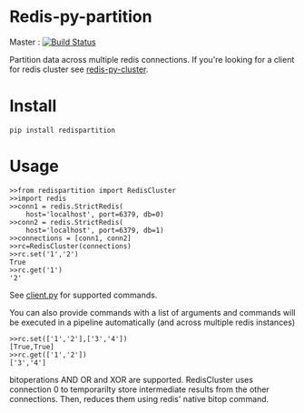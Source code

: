 # Redis-py-partition
Master : [![Build Status](https://travis-ci.org/Phelimb/redis-py-partition.svg?branch=master)](https://travis-ci.com/Phelimb/redis-py-partition)


Partition data across multiple redis connections. If you're looking for a client for redis cluster see [redis-py-cluster](https://github.com/Grokzen/redis-py-cluster). 
# Install

	pip install redispartition

# Usage

	>>from redispartition import RedisCluster
	>>import redis
	>>conn1 = redis.StrictRedis(
	    host='localhost', port=6379, db=0)
	>>conn2 = redis.StrictRedis(
	    host='localhost', port=6379, db=1)
	>>connections = [conn1, conn2]	
	>>rc=RedisCluster(connections)
	>>rc.set('1','2')
	True
	>>rc.get('1') 
	'2'

See [client.py](redispartition/client.py) for supported commands. 

You can also provide commands with a list of arguments and commands will be executed in a pipeline automatically (and across multiple redis instances)

	>>rc.set(['1','2'],['3','4'])
	[True,True]
	>>rc.get(['1','2']) 
	['3','4']

bitoperations AND OR and XOR are supported. RedisCluster uses connection 0 to temporarilty store intermediate results from the other connections. Then, reduces them using redis' native bitop command. 